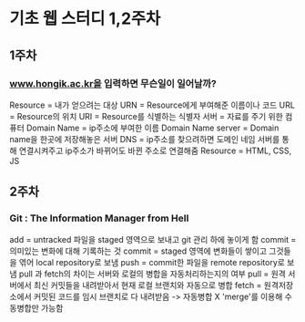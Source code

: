 기초 웹 스터디 1,2주차
====================
1주차
-----
### www.hongik.ac.kr을 입력하면 무슨일이 일어날까?
Resource = 내가 얻으려는 대상
URN = Resource에게 부여해준 이름이나 코드
URL = Resource의 위치
URI = Resource를 식별하는 식별자
서버 = 자료를 주기 위한 컴퓨터
Domain Name = ip주소에 부여한 이름
Domain Name server = Domain name을 한곳에 저장해놓은 서버
DNS = ip주소를 찾으려하면 도메인 네임 서버를 통해 연결시켜주고 ip주소가 바뀌어도 바뀐 주소로 연결해줌
Resource = HTML, CSS, JS

2주차
-----
### Git : The Information Manager from Hell
add = untracked 파일을 staged 영역으로 보내고 git 관리 하에 놓이게 함
commit = 의미있는 변화에 대해 기록하는 것
commit = staged 영역에 변화들이 쌓이고 그것들을 엮어 local repository로 보냄
push = commit한 파일을 remote repository로 보냄
pull 과 fetch의 차이는 서버와 로컬의 병합을 자동처리하는지의 여부
pull = 원격 서버에서 최신 커밋들을 내려받아서 현재 로컬 브랜치와 자동으로 병합
fetch = 원격저장소에서 커밋된 코드를 임시 브랜치로 다 내려받음 -> 자동병합 X 'merge'를 이용해 수동병합만 가능함



